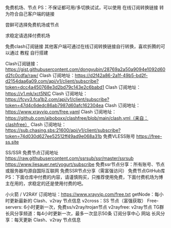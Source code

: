 免费机场、节点
PS：不保证都可用/多切换试试，可以使用 在线订阅转换链接 转为符合自己客户端的链接

尝鲜可选择免费机场或节点

求稳定请选择付费机场

免费clash订阅链接
其他客户端可通过在线订阅转换链接自行转换，喜欢折腾的可以通过 教程 自行搭建

Clash订阅链接：https://gist.githubusercontent.com/dongyubin/28769a2a50a9094e1092d60d2fc0cdfa/raw/
Clash 订阅地址：https://d2f42a86-2a1f-49b5-bd2f-d2154daa6a09.com/api/v1/client/subscribe?token=dcc4a450768e3d2bd79c143e2c6babd1
Clash 订阅地址：https://v1.mk/xct5NlC
Clash 订阅地址：https://fcyv3.fca1b2.com/api/v1/client/subscribe?token=47d4c6dedc86ab7987d60afc162304ea
Clash 订阅地址：https://www.xrayvip.com/free.yaml
Clash 订阅地址：https://github.com/aiboboxx/clashfree/blob/main/clash.yml（来自：clashfree）
Clash 订阅地址：https://sub.chasing.sbs:21600/api/v1/client/subscribe?token=74d030d627ee52512ff49ad9e068a31b
免费VLESS账号
https://free-ss.site

SS/SSR 免费节点订阅地址
https://raw.githubusercontent.com/ssrsub/ssr/master/ssrsub
https://www.liesauer.net/yogurt/subscribe
免费ssr节点分享：所有账号、节点或服务器均源自国际互联网
免费SSR节点分享（需富强访问）
免费节点GitHub库
PS：下面仓库中付费的内容，请谨慎购买，只推荐使用免费，下面付费机场为博主在用的，求稳定的还是使用付费的吧。

小火箭 / V2RAY 订阅地址：https://www.xrayvip.com/free.txt
getNode：每小时更新最新的 Clash、v2ray 节点信息
v2cross：SS 节点（富强获取）
Free-servers: 6小时更新一次，免费ss/v2ray/trojan节点
v2rayfree: v2ray节点
TG群
长风分享频道：每4小时更新一次，最多一次显示50条
订阅分享中心
网站
长风分享：每天更新 Clash、v2ray 节点信息
